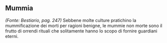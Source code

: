 ## **Mummia**

_(Fonte: Bestiario, pag. 247)_ Sebbene molte culture pratichino la
mummificazione dei morti per ragioni benigne, le mummie non morte sono il frutto
di orrendi rituali che solitamente hanno lo scopo di fornire guardiani eterni.

